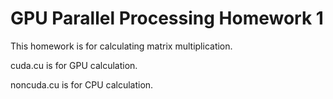 # GPU Parallel Processing Homework 1

This homework is for calculating matrix multiplication. 

cuda.cu is for GPU calculation. 

noncuda.cu is for CPU calculation. 
